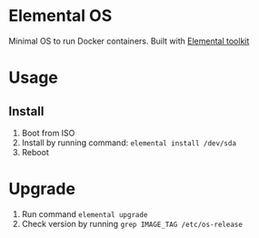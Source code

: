 # Elemental OS
Minimal OS to run Docker containers. Built with [Elemental toolkit](https://rancher.github.io/elemental-toolkit/)

# Usage
## Install
1. Boot from ISO
2. Install by running command: `elemental install /dev/sda`
3. Reboot

# Upgrade
1. Run command `elemental upgrade`
2. Check version by running `grep IMAGE_TAG /etc/os-release`
